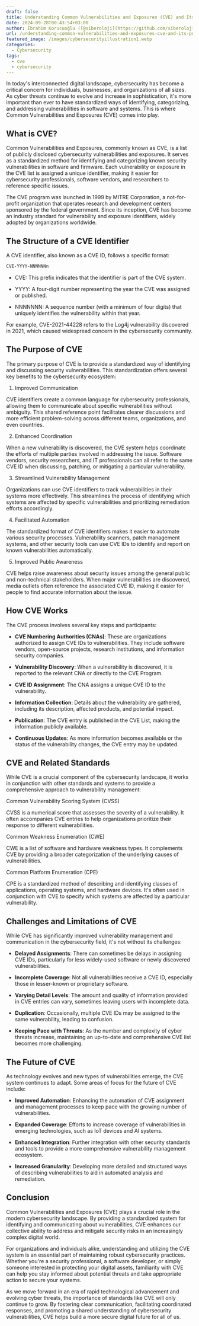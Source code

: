 ```yaml
---
draft: false
title: Understanding Common Vulnerabilities and Exposures (CVE) and Its Purpose
date: 2024-09-28T00:43:54+03:00
author: İbrahim Korucuoğlu ([@siberoloji](https://github.com/siberoloji))
url: /understanding-common-vulnerabilities-and-exposures-cve-and-its-purpose/
featured_image: /images/cybersecurityillustration1.webp
categories:
  - Cybersecurity
tags:
  - cve
  - cybersecurity
---
```



In today's interconnected digital landscape, cybersecurity has become a critical concern for individuals, businesses, and organizations of all sizes. As cyber threats continue to evolve and increase in sophistication, it's more important than ever to have standardized ways of identifying, categorizing, and addressing vulnerabilities in software and systems. This is where Common Vulnerabilities and Exposures (CVE) comes into play.



## What is CVE?



Common Vulnerabilities and Exposures, commonly known as CVE, is a list of publicly disclosed cybersecurity vulnerabilities and exposures. It serves as a standardized method for identifying and categorizing known security vulnerabilities in software and firmware. Each vulnerability or exposure in the CVE list is assigned a unique identifier, making it easier for cybersecurity professionals, software vendors, and researchers to reference specific issues.



The CVE program was launched in 1999 by MITRE Corporation, a not-for-profit organization that operates research and development centers sponsored by the federal government. Since its inception, CVE has become an industry standard for vulnerability and exposure identifiers, widely adopted by organizations worldwide.



## The Structure of a CVE Identifier



A CVE identifier, also known as a CVE ID, follows a specific format:


```bash
CVE-YYYY-NNNNNNn
```


* CVE: This prefix indicates that the identifier is part of the CVE system.

* YYYY: A four-digit number representing the year the CVE was assigned or published.

* NNNNNNN: A sequence number (with a minimum of four digits) that uniquely identifies the vulnerability within that year.




For example, CVE-2021-44228 refers to the Log4j vulnerability discovered in 2021, which caused widespread concern in the cybersecurity community.



## The Purpose of CVE



The primary purpose of CVE is to provide a standardized way of identifying and discussing security vulnerabilities. This standardization offers several key benefits to the cybersecurity ecosystem:



1. Improved Communication



CVE identifiers create a common language for cybersecurity professionals, allowing them to communicate about specific vulnerabilities without ambiguity. This shared reference point facilitates clearer discussions and more efficient problem-solving across different teams, organizations, and even countries.



2. Enhanced Coordination



When a new vulnerability is discovered, the CVE system helps coordinate the efforts of multiple parties involved in addressing the issue. Software vendors, security researchers, and IT professionals can all refer to the same CVE ID when discussing, patching, or mitigating a particular vulnerability.



3. Streamlined Vulnerability Management



Organizations can use CVE identifiers to track vulnerabilities in their systems more effectively. This streamlines the process of identifying which systems are affected by specific vulnerabilities and prioritizing remediation efforts accordingly.



4. Facilitated Automation



The standardized format of CVE identifiers makes it easier to automate various security processes. Vulnerability scanners, patch management systems, and other security tools can use CVE IDs to identify and report on known vulnerabilities automatically.



5. Improved Public Awareness



CVE helps raise awareness about security issues among the general public and non-technical stakeholders. When major vulnerabilities are discovered, media outlets often reference the associated CVE ID, making it easier for people to find accurate information about the issue.



## How CVE Works



The CVE process involves several key steps and participants:


* **CVE Numbering Authorities (CNAs)**: These are organizations authorized to assign CVE IDs to vulnerabilities. They include software vendors, open-source projects, research institutions, and information security companies.

* **Vulnerability Discovery**: When a vulnerability is discovered, it is reported to the relevant CNA or directly to the CVE Program.

* **CVE ID Assignment**: The CNA assigns a unique CVE ID to the vulnerability.

* **Information Collection**: Details about the vulnerability are gathered, including its description, affected products, and potential impact.

* **Publication**: The CVE entry is published in the CVE List, making the information publicly available.

* **Continuous Updates**: As more information becomes available or the status of the vulnerability changes, the CVE entry may be updated.




## CVE and Related Standards



While CVE is a crucial component of the cybersecurity landscape, it works in conjunction with other standards and systems to provide a comprehensive approach to vulnerability management:



Common Vulnerability Scoring System (CVSS)



CVSS is a numerical score that assesses the severity of a vulnerability. It often accompanies CVE entries to help organizations prioritize their response to different vulnerabilities.



Common Weakness Enumeration (CWE)



CWE is a list of software and hardware weakness types. It complements CVE by providing a broader categorization of the underlying causes of vulnerabilities.



Common Platform Enumeration (CPE)



CPE is a standardized method of describing and identifying classes of applications, operating systems, and hardware devices. It's often used in conjunction with CVE to specify which systems are affected by a particular vulnerability.



## Challenges and Limitations of CVE



While CVE has significantly improved vulnerability management and communication in the cybersecurity field, it's not without its challenges:


* **Delayed Assignments**: There can sometimes be delays in assigning CVE IDs, particularly for less widely-used software or newly discovered vulnerabilities.

* **Incomplete Coverage**: Not all vulnerabilities receive a CVE ID, especially those in lesser-known or proprietary software.

* **Varying Detail Levels**: The amount and quality of information provided in CVE entries can vary, sometimes leaving users with incomplete data.

* **Duplication**: Occasionally, multiple CVE IDs may be assigned to the same vulnerability, leading to confusion.

* **Keeping Pace with Threats**: As the number and complexity of cyber threats increase, maintaining an up-to-date and comprehensive CVE list becomes more challenging.




## The Future of CVE



As technology evolves and new types of vulnerabilities emerge, the CVE system continues to adapt. Some areas of focus for the future of CVE include:


* **Improved Automation**: Enhancing the automation of CVE assignment and management processes to keep pace with the growing number of vulnerabilities.

* **Expanded Coverage**: Efforts to increase coverage of vulnerabilities in emerging technologies, such as IoT devices and AI systems.

* **Enhanced Integration**: Further integration with other security standards and tools to provide a more comprehensive vulnerability management ecosystem.

* **Increased Granularity**: Developing more detailed and structured ways of describing vulnerabilities to aid in automated analysis and remediation.




## Conclusion



Common Vulnerabilities and Exposures (CVE) plays a crucial role in the modern cybersecurity landscape. By providing a standardized system for identifying and communicating about vulnerabilities, CVE enhances our collective ability to address and mitigate security risks in an increasingly complex digital world.



For organizations and individuals alike, understanding and utilizing the CVE system is an essential part of maintaining robust cybersecurity practices. Whether you're a security professional, a software developer, or simply someone interested in protecting your digital assets, familiarity with CVE can help you stay informed about potential threats and take appropriate action to secure your systems.



As we move forward in an era of rapid technological advancement and evolving cyber threats, the importance of standards like CVE will only continue to grow. By fostering clear communication, facilitating coordinated responses, and promoting a shared understanding of cybersecurity vulnerabilities, CVE helps build a more secure digital future for all of us.
